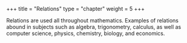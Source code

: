 +++
title = "Relations"
type = "chapter"
weight = 5
+++

Relations are used all throughout mathematics. Examples of relations abound in subjects such as algebra, trigonometry, calculus, as well as computer science, physics, chemistry, biology, and economics.


